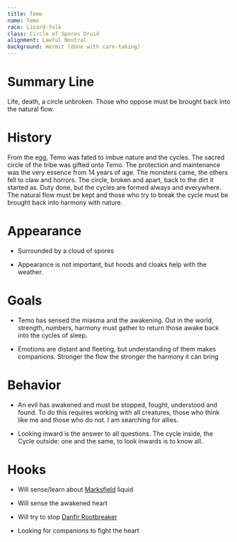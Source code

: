 ```yaml
---
title: Temo
name: Temo
race: Lizard-folk
class: Circle of Spores Druid
alignment: Lawful Neutral
background: Hermit (done with care-taking)
---
```



# Summary Line

Life, death, a circle unbroken. Those who oppose must be brought back into the natural flow.

# History

From the egg, Temo was fated to imbue nature and the cycles. The sacred circle of the tribe was gifted onto Temo. The protection and maintenance was the very essence from 14 years of age. The monsters came, the others fell to claw and horrors. The circle, broken and apart, back to the dirt it started as. Duty done, but the cycles are formed always and everywhere. The natural flow must be kept and those who try to break the cycle must be brought back into harmony with nature.

# Appearance

- Surrounded by a cloud of spores

- Appearance is not important, but hoods and cloaks help with the weather.

# Goals

- Temo has sensed the miasma and the awakening. Out in the world, strength, numbers, harmony must gather to return those awake back into the cycles of sleep.

- Emotions are distant and fleeting, but understanding of them makes companions. Stronger the flow the stronger the harmony it can bring

# Behavior

- An evil has awakened and must be stopped, fought, understood and found. To do this requires working with all creatures, those who think like me and those who do not. I am searching for allies.

- Looking inward is the answer to all questions. The cycle inside, the Cycle outside: one and the same, to look inwards is to know all.

# Hooks

- Will sense/learn about [Marksfield](../places/marksfield/story.md) liquid

- Will sense the awakened heart

- Will try to stop [Danfir Rootbreaker](danfir-rootbreaker.md)

- Looking for companions to fight the heart


<!--  LocalWords:  Temo Marksfield Danfir Rootbreaker
 -->
